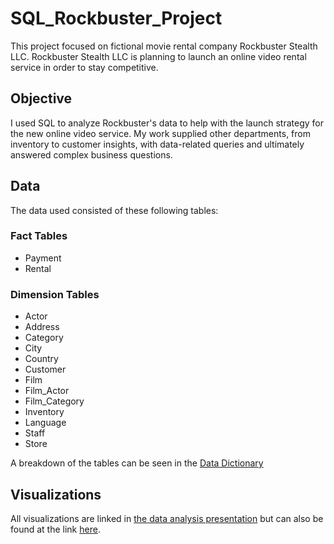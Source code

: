   # SQL_Rockbuster_Project

This project focused on fictional movie rental company Rockbuster Stealth LLC. Rockbuster Stealth LLC is planning to launch an online video rental service in order to stay competitive. 

## Objective

I used SQL to analyze Rockbuster's data to help with the launch strategy for the new online video service. My work supplied other departments, from inventory to customer insights, with data-related queries and ultimately answered complex business questions.

## Data

The data used consisted of these following tables:

### Fact Tables
- Payment
- Rental

### Dimension Tables
- Actor
- Address
- Category
- City
- Country
- Customer
- Film
- Film_Actor
- Film_Category
- Inventory
- Language
- Staff
- Store

A breakdown of the tables can be seen in the [Data Dictionary](https://github.com/danioprea/SQL_Rockbuster_Project/blob/main/Rockbuster%20Data%20Dictionary%20-%20Dani%20Oprea.pdf)

## Visualizations

All visualizations are linked in [the data analysis presentation](https://github.com/danioprea/SQL_Rockbuster_Project/blob/main/Rockbuster%20Stealth%20Data%20Analysis%20Presentation%20-%20Dani%20Oprea.pdf) but can also be found at the link [here](https://public.tableau.com/shared/FWGWFGXBX?:display_count=n&:origin=viz_share_link).
